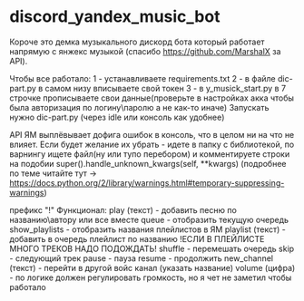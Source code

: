 # discord_yandex_music_bot

Короче это демка музыкального дискорд бота который работает напрямую с янжекс музыкой (спасибо https://github.com/MarshalX за API).

Чтобы все работало:
1 - устанавливаете requirements.txt 
2 - в файле dic-part.py в самом низу вписываете свой токен
3 - в y_musick_start.py в 7 строчке прописываете свои данные(проверьте в настройках акка чтобы была авторизация по логину\паролю а не как-то иначе)
Запускать нужно dic-part.py (через idle или консоль как удобнее)

API ЯМ выплёвывает дофига ошибок в консоль, что в целом ни на что не влияет. Если будет желание их убрать - идете в папку с библиотекой,
по варнингу ищете файл(ну или тупо перебором) и комментируете строки на подобии super().handle_unknown_kwargs(self, **kwargs)
(подробнее по теме читайте тут -> https://docs.python.org/2/library/warnings.html#temporary-suppressing-warnings)


префикс "!"
Функционал:
  play (текст) - добавить песню по названию\автору или все вместе
  queue - отобразить текущую очередь
  show_playlists - отобразить названия плейлистов в ЯМ
  playlist (текст) - добавить в очередь плейлист по названию !ЕСЛИ В ПЛЕЙЛИСТЕ МНОГО ТРЕКОВ НАДО ПОДОЖДАТЬ!
  shuffle - перемешать очередь
  skip - следующий трек
  pause - пауза
  resume - продолжить
  new_channel (текст) - перейти в другой войс канал (указать название)
  volume (цифра) - по логике должен регулировать громкость, но я чет не заметил чтобы работало
